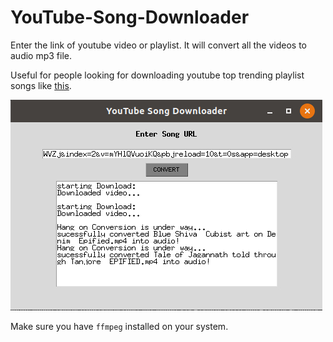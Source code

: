# YouTube-Song-Downloader

Enter the link of youtube video or playlist. It will convert all the videos to audio mp3 file.

Useful for people looking for downloading youtube top trending playlist songs like [this](https://www.youtube.com/watch?v=QYh6mYIJG2Y&list=PLx0sYbCqOb8TBPRdmBHs5Iftvv9TPboYG). 

![Demo](https://github.com/Zemotacqy/YouTube-Song-Downloader/blob/master/youtube_song_downloader.jpg)

Make sure you have `ffmpeg` installed on your system.
